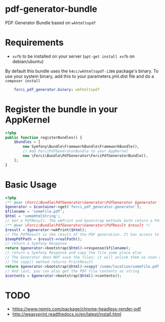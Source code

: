 # pdf-generator-bundle

PDF Generator Bundle based on `wkhtmltopdf`

# Requirements

- `xvfb` to be installed on your server (`apt-get install xvfb` on debian/ubuntu)

By default this bundle uses the `h4cc/wkhtmltopdf-i386` package's binary. 
To use your system binary, add this to your parameters.yml.dist file and do a `composer install`

```yaml
    forci_pdf_generator.binary: wkhtmltopdf
```

# Register the bundle in your AppKernel

```php
<?php
public function registerBundles() {
    $bundles = [
        new Symfony\Bundle\FrameworkBundle\FrameworkBundle(),
        // Add ForciPdfGeneratorBundle to your AppKernel
        new \Forci\Bundle\PdfGenerator\ForciPdfGeneratorBundle(),
    ];
}

```

# Basic Usage

```php
<?php 
/** @var \Forci\Bundle\PdfGenerator\Generator\PdfGenerator $generator */
$generator = $container->get('forci_pdf_generator.generator');
$filename = 'someFile.pdf';
$html = 'someHtmlString';
// Get a PdfResult. The wkPrint and bootstrap methods both return a PdfResult
/** @var \Forci\Bundle\PdfGenerator\Generator\PdfResult $result */
$result = $generator->wkPrint($html);
// The PdfResult is the result of the PDF generation. It has access to the temporary PDF file
$tempPdfPath = $result->realPath();
// return a Symfony Response
return $generator->bootstrap($html)->response($filename);
// return a Symfony Response and copy the file some place else
// The Generator does NOT save the files; it will unlink them as soon as the request is finished
// The copy() method returns PrintResult
return $generator->bootstrap($html)->copy('/some/location/someFile.pdf')->response($filename);
// And last, you can also get the PDF file contents as string
$contents = $generator->bootstrap($html)->contents();
```

# TODO 

- https://www.npmjs.com/package/chrome-headless-render-pdf
- http://weasyprint.readthedocs.io/en/latest/install.html